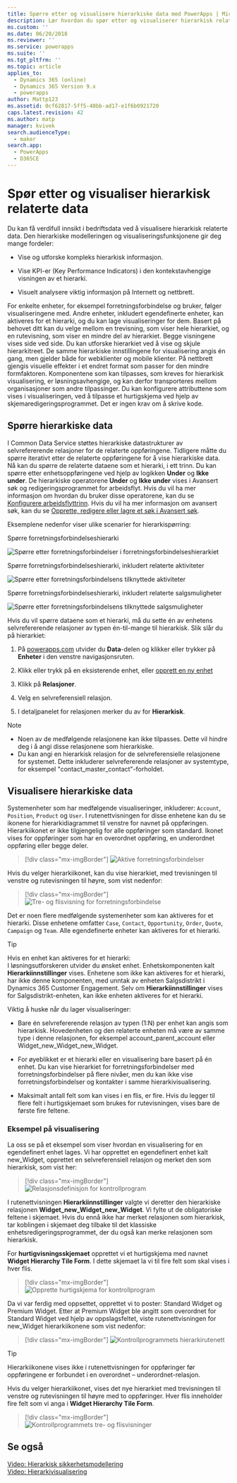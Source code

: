 ```yaml
---
title: Spørre etter og visualisere hierarkiske data med PowerApps | MicrosoftDocs
description: Lær hvordan du spør etter og visualiserer hierarkisk relaterte data
ms.custom: ''
ms.date: 06/20/2018
ms.reviewer: ''
ms.service: powerapps
ms.suite: ''
ms.tgt_pltfrm: ''
ms.topic: article
applies_to:
  - Dynamics 365 (online)
  - Dynamics 365 Version 9.x
  - powerapps
author: Mattp123
ms.assetid: 0cf62817-5ff5-40bb-ad17-e1f6b0921720
caps.latest.revision: 42
ms.author: matp
manager: kvivek
search.audienceType:
  - maker
search.app:
  - PowerApps
  - D365CE
---
```

# <a name="query-and-visualize-hierarchically-related-data"></a>Spør etter og visualiser hierarkisk relaterte data

Du kan få verdifull innsikt i bedriftsdata ved å visualisere hierarkisk relaterte data. Den hierarkiske modelleringen og visualiseringsfunksjonene gir deg mange fordeler:  
  
-   Vise og utforske kompleks hierarkisk informasjon.  
  
-   Vise KPI-er (Key Performance Indicators) i den kontekstavhengige visningen av et hierarki.  
  
-   Visuelt analysere viktig informasjon på Internett og nettbrett.  
  
For enkelte enheter, for eksempel forretningsforbindelse og bruker, følger visualiseringene med. Andre enheter, inkludert egendefinerte enheter, kan aktiveres for et hierarki, og du kan lage visualiseringer for dem. Basert på behovet ditt kan du velge mellom en trevisning, som viser hele hierarkiet, og en rutevisning, som viser en mindre del av hierarkiet. Begge visningene vises side ved side. Du kan utforske hierarkiet ved å vise og skjule hierarkitreet. De samme hierarkiske innstillingene for visualisering angis én gang, men gjelder både for webklienter og mobile klienter. På nettbrett gjengis visuelle effekter i et endret format som passer for den mindre formfaktoren. Komponentene som kan tilpasses, som kreves for hierarkisk visualisering, er løsningsavhengige, og kan derfor transporteres mellom organisasjoner som andre tilpassinger. Du kan konfigurere attributtene som vises i visualiseringen, ved å tilpasse et hurtigskjema ved hjelp av skjemaredigeringsprogrammet. Det er ingen krav om å skrive kode.  
  
<a name="BKMK_Querydata"></a>   
## <a name="query-hierarchical-data"></a>Spørre hierarkiske data  
 I Common Data Service støttes hierarkiske datastrukturer av selvrefererende relasjoner for de relaterte oppføringene. Tidligere måtte du spørre iterativt etter de relaterte oppføringene for å vise hierarkiske data. Nå kan du spørre de relaterte dataene som et hierarki, i ett trinn. Du kan spørre etter enhetsoppføringene ved hjelp av logikken **Under** og **Ikke under**. De hierarkiske operatorene **Under** og **Ikke under** vises i Avansert søk og redigeringsprogrammet for arbeidsflyt. Hvis du vil ha mer informasjon om hvordan du bruker disse operatorene, kan du se [Konfigurere arbeidsflyttrinn](/flow/configure-workflow-steps). Hvis du vil ha mer informasjon om avansert søk, kan du se [Opprette, redigere eller lagre et søk i Avansert søk](https://docs.microsoft.com/dynamics365/customer-engagement/basics/save-advanced-find-search).  
  
 Eksemplene nedenfor viser ulike scenarier for hierarkispørring:  
  
 Spørre forretningsforbindelseshierarki  
  
 ![Spørre etter forretningsforbindelser i forretningsforbindelseshierarkiet](media/query-accounts.png "Spørre etter forretningsforbindelser i forretningsforbindelseshierarkiet")  
  
 Spørre forretningsforbindelseshierarki, inkludert relaterte aktiviteter  
  
 ![Spørre etter forretningsforbindelsens tilknyttede aktiviteter](media/query-account-related-activities.png "Spørre etter forretningsforbindelsens tilknyttede aktiviteter")  
  
 Spørre forretningsforbindelseshierarki, inkludert relaterte salgsmuligheter  
  
 ![Spørre etter forretningsforbindelsens tilknyttede salgsmuligheter](media/query-account-related-opportunities.png "Spørre etter forretningsforbindelsens tilknyttede salgsmuligheter")  
  
 Hvis du vil spørre dataene som et hierarki, må du sette én av enhetens selvrefererende relasjoner av typen én-til-mange til hierarkisk. Slik slår du på hierarkiet:  
  

1. På [powerapps.com](https://web.powerapps.com/?utm_source=padocs&utm_medium=linkinadoc&utm_campaign=referralsfromdoc) utvider du **Data**-delen og klikker eller trykker på **Enheter** i den venstre navigasjonsruten.

2. Klikk eller trykk på en eksisterende enhet, eller [opprett en ny enhet](data-platform-create-entity.md)

3. Klikk på **Relasjoner**.

4.  Velg en selvreferensiell relasjon.

5.  I detaljpanelet for relasjonen merker du av for **Hierarkisk**.  
  
> [!NOTE]
> - Noen av de medfølgende relasjonene kan ikke tilpasses. Dette vil hindre deg i å angi disse relasjonene som hierarkiske.  
> - Du kan angi en hierarkisk relasjon for de selvreferensielle relasjonene for systemet. Dette inkluderer selvrefererende relasjoner av systemtype, for eksempel "contact_master_contact"-forholdet.  
  
<a name="BKMK_Visualizedata"></a>   
## <a name="visualize-hierarchical-data"></a>Visualisere hierarkiske data  
 Systemenheter som har medfølgende visualiseringer, inkluderer: `Account`, `Position`, `Product` og `User`. I rutenettvisningen for disse enhetene kan du se ikonene for hierarkidiagrammet til venstre for navnet på oppføringen. Hierarkiikonet er ikke tilgjengelig for alle oppføringer som standard. Ikonet vises for oppføringer som har en overordnet oppføring, en underordnet oppføring eller begge deler.  
 
 > [!div class="mx-imgBorder"] 
 > ![Aktive forretningsforbindelser](media/cust-hs-active-account.png "Aktive forretningsforbindelser")  
  
 Hvis du velger hierarkiikonet, kan du vise hierarkiet, med trevisningen til venstre og rutevisningen til høyre, som vist nedenfor:  
  
> [!div class="mx-imgBorder"] 
> ![Tre- og flisvisning for forretningsforbindelse](media/hierachy-security-accounts-tile-view.png "Tre- og flisvisning for forretningsforbindelse")  
  
 Det er noen flere medfølgende systemenheter som kan aktiveres for et hierarki. Disse enhetene omfatter `Case`, `Contact`, `Opportunity`, `Order`, `Quote`, `Campaign` og `Team`. Alle egendefinerte enheter kan aktiveres for et hierarki.  
  
> [!TIP]
>  Hvis en enhet kan aktiveres for et hierarki:  
>  I løsningsutforskeren utvider du ønsket enhet. Enhetskomponenten kalt **Hierarkiinnstillinger** vises. Enhetene som ikke kan aktiveres for et hierarki, har ikke denne komponenten, med unntak av enheten Salgsdistrikt i Dynamics 365 Customer Engagement. Selv om **Hierarkiinnstillinger** vises for Salgsdistrikt-enheten, kan ikke enheten aktiveres for et hierarki.  
  
 Viktig å huske når du lager visualiseringer:  
  
-   Bare én selvrefererende relasjon av typen (1:N) per enhet kan angis som hierarkisk. Hovedenheten og den relaterte enheten må være av samme type i denne relasjonen, for eksempel account_parent_account eller Widget_new_Widget_new_Widget.  
  
-   For øyeblikket er et hierarki eller en visualisering bare basert på én enhet. Du kan vise hierarkiet for forretningsforbindelser med forretningsforbindelser på flere nivåer, men du kan ikke vise forretningsforbindelser og kontakter i samme hierarkivisualisering.  
  
-   Maksimalt antall felt som kan vises i en flis, er fire. Hvis du legger til flere felt i hurtigskjemaet som brukes for rutevisningen, vises bare de første fire feltene.  
  
### <a name="visualization-example"></a>Eksempel på visualisering  
 La oss se på et eksempel som viser hvordan en visualisering for en egendefinert enhet lages. Vi har opprettet en egendefinert enhet kalt new_Widget, opprettet en selvreferensiell relasjon og merket den som hierarkisk, som vist her:  
 
> [!div class="mx-imgBorder"] 
> ![Relasjonsdefinisjon for kontrollprogram](media/widget-relationship-definition.png "Relasjonsdefinisjon for kontrollprogram")  
   
 I rutenettvisningen **Hierarkiinnstillinger** valgte vi deretter den hierarkiske relasjonen **Widget_new_Widget_new_Widget**. Vi fylte ut de obligatoriske feltene i skjemaet. Hvis du ennå ikke har merket relasjonen som hierarkisk, tar koblingen i skjemaet deg tilbake til det klassiske enhetsredigeringsprogrammet, der du også kan merke relasjonen som hierarkisk.  
  
 For **hurtigvisningsskjemaet** opprettet vi et hurtigskjema med navnet **Widget Hierarchy Tile Form**. I dette skjemaet la vi til fire felt som skal vises i hver flis.  
  
> [!div class="mx-imgBorder"] 
> ![Opprette hurtigskjema for kontrollprogram](media/create-quickf-orm.png "Opprette hurtigskjema for kontrollprogram")  
  
 Da vi var ferdig med oppsettet, opprettet vi to poster: Standard Widget og Premium Widget. Etter at Premium Widget ble angitt som overordnet for Standard Widget ved hjelp av oppslagsfeltet, viste rutenettvisningen for new_Widget hierarkiikonene som vist nedenfor:  
  
> [!div class="mx-imgBorder"] 
> ![Kontrollprogrammets hierarkirutenett](media/widget-hierarchy-grid.png "Kontrollprogrammets hierarkirutenett")  
  
> [!TIP]
>  Hierarkiikonene vises ikke i rutenettvisningen for oppføringer før oppføringene er forbundet i en overordnet – underordnet-relasjon.  
  
 Hvis du velger hierarkiikonet, vises det nye hierarkiet med trevisningen til venstre og rutevisningen til høyre med to oppføringer. Hver flis inneholder fire felt som vi anga i **Widget Hierarchy Tile Form**.  
 
 > [!div class="mx-imgBorder"] 
 > ![Kontrollprogrammets tre- og flisvisninger](media/widget-tree-tiles.png "Kontrollprogrammets tre- og flisvisninger")  
  
## <a name="see-also"></a>Se også  
 [Video: Hierarkisk sikkerhetsmodellering](http://www.youtube.com/watch?v=kx5So32DrCo&index=10&list=PLC3591A8FE4ADBE07)   
 [Video: Hierarkivisualisering](http://www.youtube.com/watch?v=_dGBE6icLNw&index=9&list=PLC3591A8FE4ADBE07)
